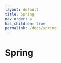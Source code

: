 ```yaml
---
layout: default
title: Spring
nav_order: 4
has_children: true
permalink: /docs/spring
---
```


# Spring
